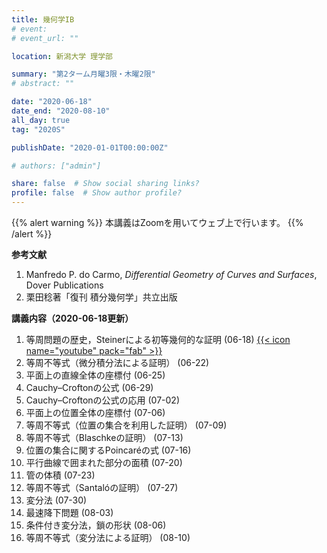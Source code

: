 ```yaml
---
title: 幾何学IB
# event: 
# event_url: ""

location: 新潟大学 理学部

summary: "第2ターム月曜3限・木曜2限"
# abstract: ""

date: "2020-06-18"
date_end: "2020-08-10"
all_day: true
tag: "2020S"

publishDate: "2020-01-01T00:00:00Z"

# authors: ["admin"]

share: false  # Show social sharing links?
profile: false  # Show author profile?
---
```

{{% alert warning %}}
本講義はZoomを用いてウェブ上で行います。
{{% /alert %}}

**参考文献**

1. Manfredo P. do Carmo, *Differential Geometry of Curves and Surfaces*, Dover Publications
2. 栗田稔著「復刊 積分幾何学」共立出版

**講義内容（2020-06-18更新）**

1. 等周問題の歴史，Steinerによる初等幾何的な証明 (06-18)
	[{{< icon name="youtube" pack="fab" >}}](https://youtu.be/owj7A_UXwQA)
2. 等周不等式（微分積分法による証明） (06-22)
3. 平面上の直線全体の座標付 (06-25)
4. Cauchy–Croftonの公式 (06-29)
5. Cauchy–Croftonの公式の応用 (07-02)
6. 平面上の位置全体の座標付 (07-06)
7. 等周不等式（位置の集合を利用した証明） (07-09)
8. 等周不等式（Blaschkeの証明） (07-13)
9. 位置の集合に関するPoincaréの式 (07-16)
10. 平行曲線で囲まれた部分の面積 (07-20)
11. 管の体積 (07-23)
12. 等周不等式（Santalóの証明） (07-27)
13. 変分法 (07-30)
14. 最速降下問題 (08-03)
15. 条件付き変分法，鎖の形状 (08-06)
16. 等周不等式（変分法による証明） (08-10)
